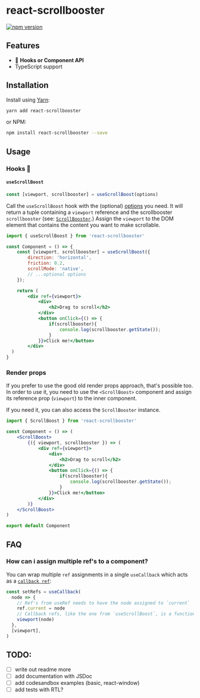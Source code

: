# react-scrollbooster

[![npm version](https://badge.fury.io/js/react-scrollbooster.svg)](https://badge.fury.io/js/react-scrollbooster)

## Features

- 🎣 **Hooks or Component API**
- TypeScript support

## Installation

Install using [Yarn](https://yarnpkg.com):

```sh
yarn add react-scrollbooster
```

or NPM:

```sh
npm install react-scrollbooster --save
```

## Usage

### Hooks 🎣

#### `useScrollBoost`

```js
const [viewport, scrollbooster] = useScrollBoost(options)
```

Call the `useScrollBoost` hook with the (optional)
[options](#options) you need. It will return a tuple containing a `viewport` reference and the
scrollbooster `scrollbooster` (see:
[`ScrollBooster`](https://github.com/ilyashubin/scrollbooster).)
Assign the `viewport` to the DOM element that contains the content you want to make scrollable.

```jsx
import { useScrollBoost } from 'react-scrollbooster'

const Component = () => {
    const [viewport, scrollbooster] = useScrollBoost({
        direction: 'horizontal',
        friction: 0.2,
        scrollMode: 'native',
        // ...optional options
    });

    return (
        <div ref={viewport}>
            <div>
                <h2>Drag to scroll</h2>
            </div>
            <button onClick={() => {
                if(scrollbooster){
                    console.log(scrollbooster.getState());
                }
            }}>Click me!</button>
        </div>
  )
}
```

### Render props

If you prefer to use the good old render props approach, that's possible too. In order to use it, you need to use the `<ScrollBoost>` component and assign its reference prop (`viewport`) to the inner component.

If you need it, you can also access the
`ScrollBooster` instance.

```jsx
import { ScrollBoost } from 'react-scrollbooster'

const Component = () => (
    <ScrollBoost>
        {({ viewport, scrollbooster }) => (
            <div ref={viewport}>
                <div>
                    <h2>Drag to scroll</h2>
                </div>
                <button onClick={() => {
                    if(scrollbooster){
                        console.log(scrollbooster.getState());
                    }
                }}>Click me!</button>
            </div>
        )}
    </ScrollBoost>
)

export default Component
```

## FAQ

### How can i assign multiple ref's to a component?

You can wrap multiple `ref` assignments in a single `useCallback` which acts as a [`callback ref`]('https://reactjs.org/docs/hooks-faq.html#how-can-i-measure-a-dom-node'):

```js
const setRefs = useCallback(
  node => {
    // Ref's from useRef needs to have the node assigned to `current`
    ref.current = node
    // Callback refs, like the one from `useScrollBoost`, is a function that takes the node as an argument
    viewport(node)
  },
  [viewport],
)
```

## TODO:

- [ ] write out readme more
- [ ] add documentation with JSDoc
- [ ] add codesandbox examples (basic, react-window)
- [ ] add tests with RTL?
